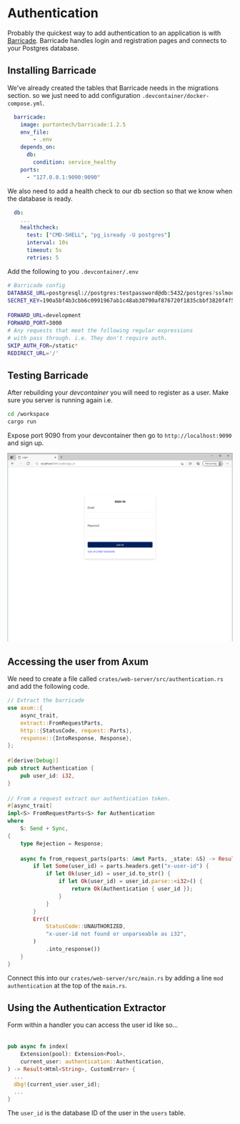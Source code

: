 # Authentication

Probably the quickest way to add authentication to an application is with [Barricade](https://github.com/purton-tech/barricade). Barricade handles login and registration pages and connects to your Postgres database.

## Installing Barricade

We've already created the tables that Barricade needs in the migrations section. so we just need to add configuration `.devcontainer/docker-compose.yml`.

```yml
  barricade:
    image: purtontech/barricade:1.2.5
    env_file:
        - .env
    depends_on:
      db:
        condition: service_healthy
    ports:
      - "127.0.0.1:9090:9090"
```

We also need to add a health check to our db section so that we know when the database is ready.

```yml
  db:
    ...
    healthcheck:
      test: ["CMD-SHELL", "pg_isready -U postgres"]
      interval: 10s
      timeout: 5s
      retries: 5
```

Add the following to you `.devcontainer/.env`

```sh
# Barricade config
DATABASE_URL=postgresql://postgres:testpassword@db:5432/postgres?sslmode=disable
SECRET_KEY=190a5bf4b3cbb6c0991967ab1c48ab30790af876720f1835cbbf3820f4f5d949

FORWARD_URL=development
FORWARD_PORT=3000
# Any requests that meet the following regular expressions
# with pass through. i.e. They don't require auth.
SKIP_AUTH_FOR=/static*
REDIRECT_URL='/'
```

## Testing Barricade

After rebuilding your *devcontainer* you will need to register as a user. Make sure you server is running again i.e. 

```sh
cd /workspace
cargo run
```

Expose port 9090 from your devcontainer then go to `http://localhost:9090` and sign up.

![Barricade](./login.png)

## Accessing the user from Axum

We need to create a file called `crates/web-server/src/authentication.rs` and add the following code.

```rust
// Extract the barricade 
use axum::{
    async_trait,
    extract::FromRequestParts,
    http::{StatusCode, request::Parts},
    response::{IntoResponse, Response},
};

#[derive(Debug)]
pub struct Authentication {
    pub user_id: i32,
}

// From a request extract our authentication token.
#[async_trait]
impl<S> FromRequestParts<S> for Authentication
where
    S: Send + Sync,
{
    type Rejection = Response;

    async fn from_request_parts(parts: &mut Parts, _state: &S) -> Result<Self, Self::Rejection> {
        if let Some(user_id) = parts.headers.get("x-user-id") {
            if let Ok(user_id) = user_id.to_str() {
                if let Ok(user_id) = user_id.parse::<i32>() {
                    return Ok(Authentication { user_id });
                }
            }
        }
        Err((
            StatusCode::UNAUTHORIZED,
            "x-user-id not found or unparseable as i32",
        )
            .into_response())
    }
}
```

Connect this into our `crates/web-server/src/main.rs` by adding a line `mod authentication` at the top of the `main.rs`.

## Using the Authentication Extractor

Form within a handler you can access the user id like so...

```rust

pub async fn index(
    Extension(pool): Extension<Pool>,
    current_user: authentication::Authentication,
) -> Result<Html<String>, CustomError> {
  ...
  dbg!(current_user.user_id);
  ...
}
```

The `user_id` is the database ID of the user in the `users` table.
